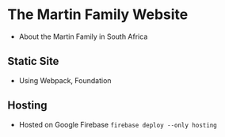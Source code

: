 # The Martin Family Website
* About the Martin Family in South Africa

## Static Site
* Using Webpack, Foundation

## Hosting
* Hosted on Google Firebase
`firebase deploy --only hosting`

